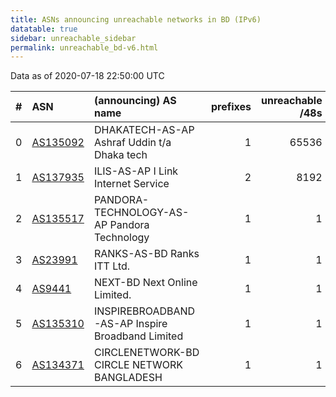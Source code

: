 ```yaml
---
title: ASNs announcing unreachable networks in BD (IPv6)
datatable: true
sidebar: unreachable_sidebar
permalink: unreachable_bd-v6.html
---
```


Data as of 2020-07-18 22:50:00 UTC


<div class="datatable-begin"></div>

|   # | ASN                                      | (announcing) AS name                             |   prefixes |   unreachable /48s |
|----:|:-----------------------------------------|:-------------------------------------------------|-----------:|-------------------:|
|   0 | [AS135092](unreachable_AS135092-v6.html) | DHAKATECH-AS-AP Ashraf Uddin t/a Dhaka tech      |          1 |              65536 |
|   1 | [AS137935](unreachable_AS137935-v6.html) | ILIS-AS-AP I Link Internet Service               |          2 |               8192 |
|   2 | [AS135517](unreachable_AS135517-v6.html) | PANDORA-TECHNOLOGY-AS-AP Pandora Technology      |          1 |                  1 |
|   3 | [AS23991](unreachable_AS23991-v6.html)   | RANKS-AS-BD Ranks ITT Ltd.                       |          1 |                  1 |
|   4 | [AS9441](unreachable_AS9441-v6.html)     | NEXT-BD Next Online Limited.                     |          1 |                  1 |
|   5 | [AS135310](unreachable_AS135310-v6.html) | INSPIREBROADBAND-AS-AP Inspire Broadband Limited |          1 |                  1 |
|   6 | [AS134371](unreachable_AS134371-v6.html) | CIRCLENETWORK-BD CIRCLE NETWORK BANGLADESH       |          1 |                  1 |

<div class="datatable-end"></div>